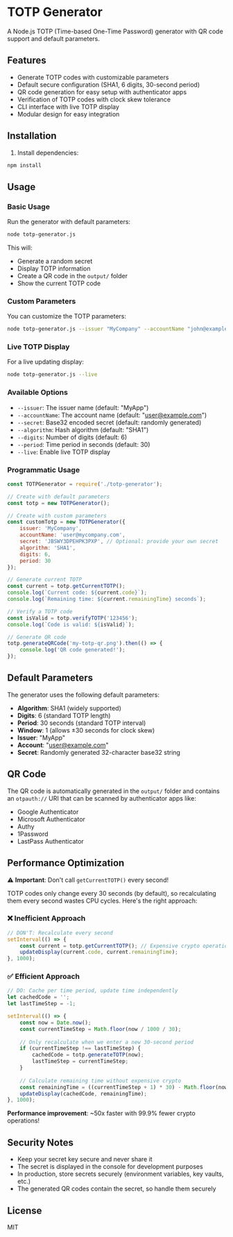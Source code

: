 # TOTP Generator

A Node.js TOTP (Time-based One-Time Password) generator with QR code support and default parameters.

## Features

- Generate TOTP codes with customizable parameters
- Default secure configuration (SHA1, 6 digits, 30-second period)
- QR code generation for easy setup with authenticator apps
- Verification of TOTP codes with clock skew tolerance
- CLI interface with live TOTP display
- Modular design for easy integration

## Installation

1. Install dependencies:
```bash
npm install
```

## Usage

### Basic Usage

Run the generator with default parameters:
```bash
node totp-generator.js
```

This will:
- Generate a random secret
- Display TOTP information
- Create a QR code in the `output/` folder
- Show the current TOTP code

### Custom Parameters

You can customize the TOTP parameters:
```bash
node totp-generator.js --issuer "MyCompany" --accountName "john@example.com" --secret "MYSECRETKEY"
```

### Live TOTP Display

For a live updating display:
```bash
node totp-generator.js --live
```

### Available Options

- `--issuer`: The issuer name (default: "MyApp")
- `--accountName`: The account name (default: "user@example.com")
- `--secret`: Base32 encoded secret (default: randomly generated)
- `--algorithm`: Hash algorithm (default: "SHA1")
- `--digits`: Number of digits (default: 6)
- `--period`: Time period in seconds (default: 30)
- `--live`: Enable live TOTP display

### Programmatic Usage

```javascript
const TOTPGenerator = require('./totp-generator');

// Create with default parameters
const totp = new TOTPGenerator();

// Create with custom parameters
const customTotp = new TOTPGenerator({
    issuer: 'MyCompany',
    accountName: 'user@mycompany.com',
    secret: 'JBSWY3DPEHPK3PXP', // Optional: provide your own secret
    algorithm: 'SHA1',
    digits: 6,
    period: 30
});

// Generate current TOTP
const current = totp.getCurrentTOTP();
console.log(`Current code: ${current.code}`);
console.log(`Remaining time: ${current.remainingTime} seconds`);

// Verify a TOTP code
const isValid = totp.verifyTOTP('123456');
console.log(`Code is valid: ${isValid}`);

// Generate QR code
totp.generateQRCode('my-totp-qr.png').then(() => {
    console.log('QR code generated!');
});
```

## Default Parameters

The generator uses the following default parameters:

- **Algorithm**: SHA1 (widely supported)
- **Digits**: 6 (standard TOTP length)
- **Period**: 30 seconds (standard TOTP interval)
- **Window**: 1 (allows ±30 seconds for clock skew)
- **Issuer**: "MyApp"
- **Account**: "user@example.com"
- **Secret**: Randomly generated 32-character base32 string

## QR Code

The QR code is automatically generated in the `output/` folder and contains an `otpauth://` URI that can be scanned by authenticator apps like:

- Google Authenticator
- Microsoft Authenticator
- Authy
- 1Password
- LastPass Authenticator

## Performance Optimization

⚠️ **Important**: Don't call `getCurrentTOTP()` every second!

TOTP codes only change every 30 seconds (by default), so recalculating them every second wastes CPU cycles. Here's the right approach:

### ❌ Inefficient Approach
```javascript
// DON'T: Recalculate every second
setInterval(() => {
    const current = totp.getCurrentTOTP(); // Expensive crypto operation!
    updateDisplay(current.code, current.remainingTime);
}, 1000);
```

### ✅ Efficient Approach
```javascript
// DO: Cache per time period, update time independently
let cachedCode = '';
let lastTimeStep = -1;

setInterval(() => {
    const now = Date.now();
    const currentTimeStep = Math.floor(now / 1000 / 30);
    
    // Only recalculate when we enter a new 30-second period
    if (currentTimeStep !== lastTimeStep) {
        cachedCode = totp.generateTOTP(now);
        lastTimeStep = currentTimeStep;
    }
    
    // Calculate remaining time without expensive crypto
    const remainingTime = ((currentTimeStep + 1) * 30) - Math.floor(now / 1000);
    updateDisplay(cachedCode, remainingTime);
}, 1000);
```

**Performance improvement**: ~50x faster with 99.9% fewer crypto operations!

## Security Notes

- Keep your secret key secure and never share it
- The secret is displayed in the console for development purposes
- In production, store secrets securely (environment variables, key vaults, etc.)
- The generated QR codes contain the secret, so handle them securely

## License

MIT